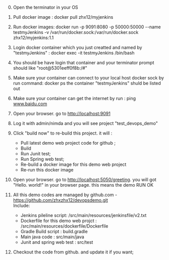 0. Open the terminator in your OS

1. Pull docker image : docker pull zhx12/myjenkins

2. Run docker images:
    docker run -p 9091:8080 -p 50000:50000 --name testmyJenkins -v /var/run/docker.sock:/var/run/docker.sock  zhx12/myjenkins:1.1

3. Login docker container which you just creatted and named by "testmyJenkins" :
    docker exec -it testmyJenkins  /bin/bash

4. You should be have login that container and your terminator prompt should like "root@5301eeff0f8b:/#"

5. Make sure your container can connect to your local host docker sock by run command:
    docker ps
    the container "testmyJenkins" shuld be listed out

6. Make sure your container can get the internet by run : ping www.baidu.com

7. Open your browser. go to <http://localhost:9091>

8. Log it with admin/nimda and you will see project "test_devops_demo"

9. Click "build now" to re-build this project. it will :
    - Pull latest demo web project code for github ;
    - Build
    - Run Junit test;
    - Run Spring web test;
    - Re-build a docker image for this demo web project
    - Re-run this docker image

10. Open your browser. go to <http://localhost:5050/greeting>. you will got "Hello. world!" in your browser page.
this means the demo RUN OK

11. All this demo codes are managed by github.com - <https://github.com/zhxzhx12/devopsdemo.git>
</br>Include:
    - Jenkins pileline script:  /src/main/resources/jenkinsfile/v2.txt
    - Dockerfile for this demo web projct :  /src/main/resources/dockerfile/Dockerfile
    - Gradle Build script :  build.gradle
    - Main java code : src/main/java
    - Junit and spring web test : src/test

12. Checkout the code from github. and update it if you want;
